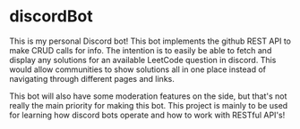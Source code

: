 # discordBot

This is my personal Discord bot! This bot implements the github REST API to make CRUD calls for info. The intention is to easily be able to fetch and display any solutions for an available LeetCode question
in discord. This would allow communities to show solutions all in one place instead of navigating through different pages and links.

This bot will also have some moderation features on the side, but that's not really the main priority for making this bot. This project is mainly to be used for learning how discord bots operate and how to work 
with RESTful API's!

